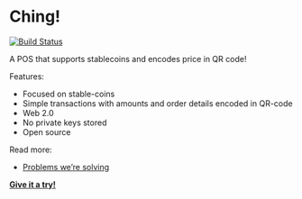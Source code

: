 # Ching!
[![Build Status](https://travis-ci.org/ChingStore/ching.svg?branch=master)](https://travis-ci.org/ChingStore/ching)

A POS that supports stablecoins and encodes price in QR code!

Features:
- Focused on stable-coins
- Simple transactions with amounts and order details encoded in QR-code
- Web 2.0
- No private keys stored
- Open source

Read more:
- [Problems we’re solving](https://medium.com/ching/every-day-crypto-with-xdai-a832b051a65)

[**Give it a try!**](http://app.ching.store)

